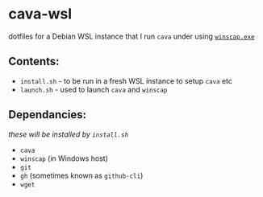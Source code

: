 # cava-wsl

dotfiles for a Debian WSL instance that I run `cava` under using [`winscap.exe`](https://github.com/quantum5/winscap)

## Contents:

- `install.sh` - to be run in a fresh WSL instance to setup `cava` etc
- `launch.sh` - used to launch `cava` and `winscap`

## Dependancies:

*these will be installed by `install.sh`*

- `cava`
- `winscap` (in Windows host)
- `git`
- `gh` (sometimes known as `github-cli`)
- `wget`

